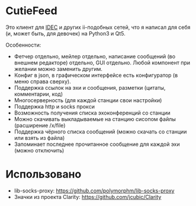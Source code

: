 CutieFeed
=============
Это клиент для [IDEC](http://ii-net.tk/idec-doc) и других ii-подобных сетей, что я написал для себя (и, может быть, для девочек) на Python3 и Qt5.

Особенности:
* Фетчер отдельно, мейлер отдельно, написание сообщений (во внешнем редакторе) отдельно, GUI отдельно. Любой компонент при желании можно заменить другим.
* Конфиг в json, в графическом интерфейсе есть конфигуратор (в меню справа сверху).
* Поддержка ссылок на эхи и сообщения, разметки (цитаты, комментарии, код)
* Многосерверность (для каждой станции свои настройки)
* Поддержка http и socks прокси
* Возможность получения списка эхоконференций со станции
* Можно скачивать выкладываемые на станцию сисопом файлы (расширение /x/file)
* Поддержка чёрного списка сообщений (можно скачать со станции или взять из файла)
* Запоминает последнее прочитанное сообщение для каждой эхи (можно отключить)

Использовано
==============

* lib-socks-proxy: https://github.com/polymorphm/lib-socks-proxy
* Значки из проекта Clarity: https://github.com/jcubic/Clarity
